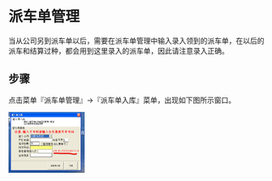 # 派车单管理

当从公司另到派车单以后，需要在派车单管理中输入录入领到的派车单，在以后的派车和结算过种，都会用到这里录入的派车单，因此请注意录入正确。

## 步骤

点击菜单『派车单管理』-&gt;『派车单入库』菜单，出现如下图所示窗口。

![](/assets/pcd02.png)

